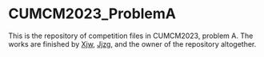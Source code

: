 # CUMCM2023_ProblemA
This is the repository of competition files in CUMCM2023, problem A. The works are finished by [Xjw](https://github.com/Xianjin-Wu), [Jjzg](https://github.com/SuperGreenHandRSOC), and the owner of the repository altogether.
